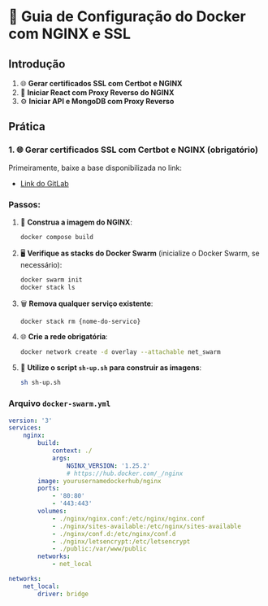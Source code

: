 # 🚀 Guia de Configuração do Docker com NGINX e SSL

## Introdução 

1. 🌐 **Gerar certificados SSL com Certbot e NGINX**
2. 🔄 **Iniciar React com Proxy Reverso do NGINX**
3. ⚙️ **Iniciar API e MongoDB com Proxy Reverso**

## Prática

### 1. 🌐 Gerar certificados SSL com Certbot e NGINX (obrigatório)

Primeiramente, baixe a base disponibilizada no link:
- [Link do GitLab](#)

### Passos:

1. 🚀 **Construa a imagem do NGINX**:
    ```sh
    docker compose build
    ```

2. 🖥️ **Verifique as stacks do Docker Swarm** (inicialize o Docker Swarm, se necessário):
    ```sh
    docker swarm init
    docker stack ls
    ```

3. 🗑️ **Remova qualquer serviço existente**:
    ```sh
    docker stack rm {nome-do-servico}
    ```

4. 🌐 **Crie a rede obrigatória**:
    ```sh
    docker network create -d overlay --attachable net_swarm
    ```

5. 📜 **Utilize o script `sh-up.sh` para construir as imagens**:
    ```sh
    sh sh-up.sh
    ```

### Arquivo `docker-swarm.yml`

```yaml
version: '3'
services:
    nginx:
        build:
            context: ./
            args:
                NGINX_VERSION: '1.25.2'
                # https://hub.docker.com/_/nginx
        image: yourusernamedockerhub/nginx
        ports:
            - '80:80'
            - '443:443'
        volumes:
            - ./nginx/nginx.conf:/etc/nginx/nginx.conf
            - ./nginx/sites-available:/etc/nginx/sites-available
            - ./nginx/conf.d:/etc/nginx/conf.d
            - ./nginx/letsencrypt:/etc/letsencrypt
            - ./public:/var/www/public
        networks:
            - net_local

networks:
    net_local:
        driver: bridge
